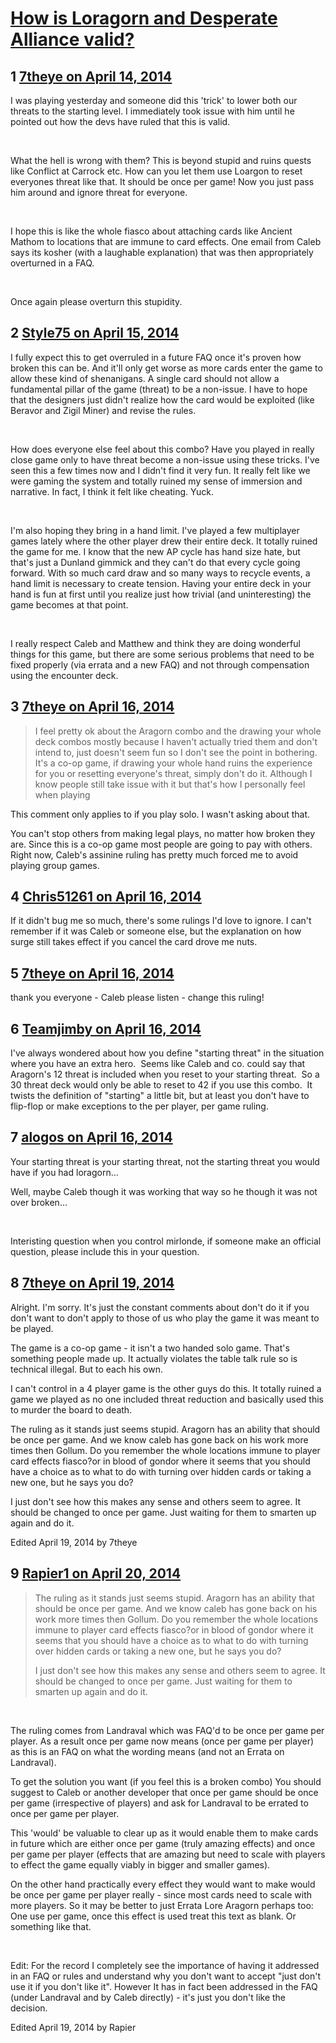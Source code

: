 # [How is Loragorn and Desperate Alliance valid?](https://community.fantasyflightgames.com/topic/103825-how-is-loragorn-and-desperate-alliance-valid/)

## 1 [7theye on April 14, 2014](https://community.fantasyflightgames.com/topic/103825-how-is-loragorn-and-desperate-alliance-valid/?do=findComment&comment=1048427)

I was playing yesterday and someone did this 'trick' to lower both our threats to the starting level. I immediately took issue with him until he pointed out how the devs have ruled that this is valid.

 

What the hell is wrong with them? This is beyond stupid and ruins quests like Conflict at Carrock etc. How can you let them use Loargon to reset everyones threat like that. It should be once per game! Now you just pass him around and ignore threat for everyone.

 

I hope this is like the whole fiasco about attaching cards like Ancient Mathom to locations that are immune to card effects. One email from Caleb says its kosher (with a laughable explanation) that was then appropriately overturned in a FAQ. 

 

Once again please overturn this stupidity.

## 2 [Style75 on April 15, 2014](https://community.fantasyflightgames.com/topic/103825-how-is-loragorn-and-desperate-alliance-valid/?do=findComment&comment=1050251)

I fully expect this to get overruled in a future FAQ once it's proven how broken this can be. And it'll only get worse as more cards enter the game to allow these kind of shenanigans. A single card should not allow a fundamental pillar of the game (threat) to be a non-issue. I have to hope that the designers just didn't realize how the card would be exploited (like Beravor and Zigil Miner) and revise the rules.

 

How does everyone else feel about this combo? Have you played in really close game only to have threat become a non-issue using these tricks. I've seen this a few times now and I didn't find it very fun. It really felt like we were gaming the system and totally ruined my sense of immersion and narrative. In fact, I think it felt like cheating. Yuck.

 

I'm also hoping they bring in a hand limit. I've played a few multiplayer games lately where the other player drew their entire deck. It totally ruined the game for me. I know that the new AP cycle has hand size hate, but that's just a Dunland gimmick and they can't do that every cycle going forward. With so much card draw and so many ways to recycle events, a hand limit is necessary to create tension. Having your entire deck in your hand is fun at first until you realize just how trivial (and uninteresting) the game becomes at that point.

 

I really respect Caleb and Matthew and think they are doing wonderful things for this game, but there are some serious problems that need to be fixed properly (via errata and a new FAQ) and not through compensation using the encounter deck.

## 3 [7theye on April 16, 2014](https://community.fantasyflightgames.com/topic/103825-how-is-loragorn-and-desperate-alliance-valid/?do=findComment&comment=1050981)

> I feel pretty ok about the Aragorn combo and the drawing your whole deck combos mostly because I haven't actually tried them and don't intend to, just doesn't seem fun so I don't see the point in bothering. It's a co-op game, if drawing your whole hand ruins the experience for you or resetting everyone's threat, simply don't do it. Although I know people still take issue with it but that's how I personally feel when playing

This comment only applies to if you play solo. I wasn't asking about that.

You can't stop others from making legal plays, no matter how broken they are. Since this is a co-op game most people are going to pay with others. Right now, Caleb's assinine ruling has pretty much forced me to avoid playing group games.

## 4 [Chris51261 on April 16, 2014](https://community.fantasyflightgames.com/topic/103825-how-is-loragorn-and-desperate-alliance-valid/?do=findComment&comment=1051027)

If it didn't bug me so much, there's some rulings I'd love to ignore. I can't remember if it was Caleb or someone else, but the explanation on how surge still takes effect if you cancel the card drove me nuts.

## 5 [7theye on April 16, 2014](https://community.fantasyflightgames.com/topic/103825-how-is-loragorn-and-desperate-alliance-valid/?do=findComment&comment=1051435)

thank you everyone - Caleb please listen - change this ruling! 

## 6 [Teamjimby on April 16, 2014](https://community.fantasyflightgames.com/topic/103825-how-is-loragorn-and-desperate-alliance-valid/?do=findComment&comment=1051516)

I've always wondered about how you define "starting threat" in the situation where you have an extra hero.  Seems like Caleb and co. could say that Aragorn's 12 threat is included when you reset to your starting threat.  So a 30 threat deck would only be able to reset to 42 if you use this combo.  It twists the definition of "starting" a little bit, but at least you don't have to flip-flop or make exceptions to the per player, per game ruling.

## 7 [alogos on April 16, 2014](https://community.fantasyflightgames.com/topic/103825-how-is-loragorn-and-desperate-alliance-valid/?do=findComment&comment=1051610)

Your starting threat is your starting threat, not the starting threat you would have if you had loragorn...

Well, maybe Caleb though it was working that way so he though it was not over broken...

 

Interisting question when you control mirlonde, if someone make an official question, please include this in your question.

## 8 [7theye on April 19, 2014](https://community.fantasyflightgames.com/topic/103825-how-is-loragorn-and-desperate-alliance-valid/?do=findComment&comment=1055154)

Alright. I'm sorry. It's just the constant comments about don't do it if you don't want to don't apply to those of us who play the game it was meant to be played.

The game is a co-op game - it isn't a two handed solo game. That's something people made up. It actually violates the table talk rule so is technical illegal. But to each his own.

I can't control in a 4 player game is the other guys do this. It totally ruined a game we played as no one included threat reduction and basically used this to murder the board to death.

The ruling as it stands just seems stupid. Aragorn has an ability that should be once per game. And we know caleb has gone back on his work more times then Gollum. Do you remember the whole locations immune to player card effects fiasco?or in blood of gondor where it seems that you should have a choice as to what to do with turning over hidden cards or taking a new one, but he says you do?

I just don't see how this makes any sense and others seem to agree. It should be changed to once per game. Just waiting for them to smarten up again and do it.

Edited April 19, 2014 by 7theye

## 9 [Rapier1 on April 20, 2014](https://community.fantasyflightgames.com/topic/103825-how-is-loragorn-and-desperate-alliance-valid/?do=findComment&comment=1055220)

> The ruling as it stands just seems stupid. Aragorn has an ability that should be once per game. And we know caleb has gone back on his work more times then Gollum. Do you remember the whole locations immune to player card effects fiasco?or in blood of gondor where it seems that you should have a choice as to what to do with turning over hidden cards or taking a new one, but he says you do?
> 
> I just don't see how this makes any sense and others seem to agree. It should be changed to once per game. Just waiting for them to smarten up again and do it.

 

The ruling comes from Landraval which was FAQ'd to be once per game per player. As a result once per game now means (once per game per player) as this is an FAQ on what the wording means (and not an Errata on Landraval).

To get the solution you want (if you feel this is a broken combo) You should suggest to Caleb or another developer that once per game should be once per game (irrespective of players) and ask for Landraval to be errated to once per game per player.

This 'would' be valuable to clear up as it would enable them to make cards in future which are either once per game (truly amazing effects) and once per game per player (effects that are amazing but need to scale with players to effect the game equally viably in bigger and smaller games).

On the other hand practically every effect they would want to make would be once per game per player really - since most cards need to scale with more players. So it may be better to just Errata Lore Aragorn perhaps too: One use per game, once this effect is used treat this text as blank. Or something like that.

 

Edit: For the record I completely see the importance of having it addressed in an FAQ or rules and understand why you don't want to accept "just don't use it if you don't like it". However It has in fact been addressed in the FAQ (under Landraval and by Caleb directly) - it's just you don't like the decision. 

Edited April 19, 2014 by Rapier

